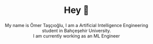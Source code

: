 <h1 align="center">Hey 👋</h1>

###

<p align="center">My name is Ömer Taşçıoğlu, I am a Artificial Intelligence Engineering student in Bahçeşehir University.<br>I am currently working as an ML Engineer</p>


###
